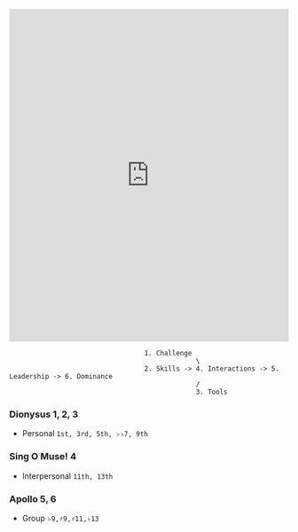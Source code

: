 <iframe src="https://www.youtube.com/watch/embed/G6yC4KXGixE" width="100%" height="600px" style="border:none;"></iframe>


                                      1. Challenge
                                                   \
                                      2. Skills -> 4. Interactions -> 5. Leadership -> 6. Dominance
                                                   /
                                                   3. Tools




### Dionysus 1, 2, 3
- Personal `1st, 3rd, 5th, ♭♭7, 9th`
  
### Sing O Muse! 4
- Interpersonal `11th, 13th`

### Apollo 5, 6
- Group `♭9,♯9,♯11,♭13`
